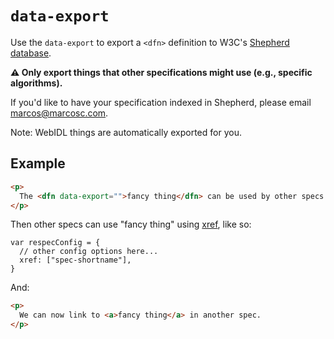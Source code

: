 # `data-export`

Use the `data-export` to export a `<dfn>` definition to W3C's [Shepherd database](https://api.csswg.org/shepherd/). 

**⚠️ Only export things that other specifications might use (e.g., specific algorithms).**

If you'd like to have your specification indexed in Shepherd, please email marcos@marcosc.com.  

Note: WebIDL things are automatically exported for you.

## Example

```HTML
<p>
  The <dfn data-export="">fancy thing</dfn> can be used by other specs.  
</p>
```

Then other specs can use "fancy thing" using [xref](xref), like so:

```JS
var respecConfig = { 
  // other config options here...
  xref: ["spec-shortname"],
}
```

And:

```HTML
<p>
  We can now link to <a>fancy thing</a> in another spec.
</p>
```
